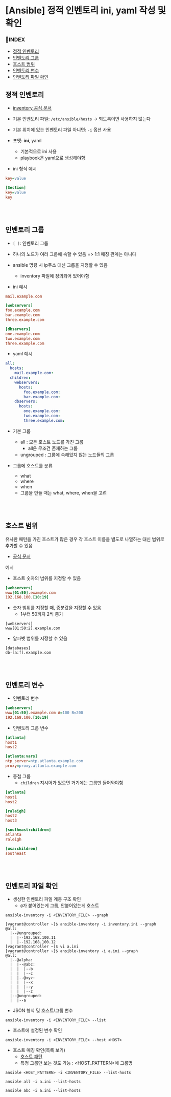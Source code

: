 # [Ansible] 정적 인벤토리 ini, yaml 작성 및 확인



### 📌INDEX

- [정적 인벤토리](#정적-인벤토리)
-  [인벤토리 그룹](#인벤토리-그룹)
-  [호스트 범위](#호스트-범위)
- [인벤토리 변수](#인벤토리-변수)
- [인벤토리 파일 확인](#인벤토리-파일-확인)





## 정적 인벤토리

- [inventory 공식 문서](https://docs.ansible.com/ansible/latest/user_guide/intro_inventory.html#intro-inventory)

- 기본 인벤토리 파일: `/etc/ansible/hosts` -> 되도록이면 사용하지 않는다

- 기본 위치에 있는 인벤토리 파일 아니면: `-i` 옵션 사용

- 포맷: **ini**, yaml
  - 기본적으로 ini 사용
  - playbook은 yaml으로 생성해야함

- ini 형식 예시

```ini
key=value

[Section]
key=value
key
```

<br>

<br>

## 인벤토리 그룹

- `[ ]`: 인벤토리 그룹

- 하나의 노드가 여러 그룹에 속할 수 있음 => 1:1 매칭 관계는 아니다
- ansible 명령 시 ip주소 대신 그룹을 지정할 수 있음
  - inventory 파일에 정의되어 있어야함
- ini 예시

```ini
mail.example.com

[webservers]
foo.example.com
bar.example.com
three.example.com

[dbservers]
one.example.com
two.example.com
three.example.com
```

- yaml 예시

```yaml
all:
  hosts:
    mail.example.com:
  children:
    webservers:
      hosts:
        foo.example.com:
        bar.example.com:
    dbservers:
      hosts:
        one.example.com:
        two.example.com:
        three.example.com:
```

- 기본 그룹
  - all : 모든 호스트 노드를 가진 그룹
    - all은 무조건 존재하는 그룹
  - ungrouped : 그룹에 속해있지 않는 노드들의 그룹

- 그룹에 호스트를 분류
  - what
  - where
  - when
  - 그룹을 만들 때는 what, where, when을 고려

<br>

<br>

## 호스트 범위

유사한 패턴을 가진 호스트가 많은 경우 각 호스트 이름을 별도로 나열하는 대신 범위로 추가할 수 있음

- [공식 문서](https://docs.ansible.com/ansible/latest/user_guide/intro_inventory.html#adding-ranges-of-hosts)



예시

- 호스트 숫자의 범위를 지정할 수 있음

```ini
[webservers]
www[01:50].example.com
192.168.100.[10:19]
```

- 숫자 범위를 지정할 때, 증분값을 지정할 수 있음
  - 1부터 50까지 2씩 증가

```
[webservers]
www[01:50:2].example.com
```

- 알파벳 범위를 지정할 수 있음

```shell
[databases]
db-[a:f].example.com
```

<br>

<br>

## 인벤토리 변수

- 인벤토리 변수

```ini
[webservers]
www[01:50].example.com A=100 B=200
192.168.100.[10:19]
```

- 인벤토리 그룹 변수

```ini
[atlanta]
host1
host2

[atlanta:vars]
ntp_server=ntp.atlanta.example.com
proxy=proxy.atlanta.example.com
```

- 중첩 그룹
  - `children` 지시어가 있으면 거기에는 그룹만 들어와야함

```ini
[atlanta]
host1
host2

[raleigh]
host2
host3

[southeast:children]
atlanta
raleigh

[usa:children]
southeast
```

<br>

<br>

## 인벤토리 파일 확인

- 생성한 인벤토리 파일 계층 구조 확인
  - `@`가 붙어있는게 그룹, 안붙어있는게 호스트

```
ansible-inventory -i <INVENTORY_FILE> --graph
```

```
[vagrant@controller ~]$ ansible-inventory -i inventory.ini --graph
@all:
  |--@ungrouped:
  |  |--192.168.100.11
  |  |--192.168.100.12
[vagrant@controller ~]$ vi a.ini
[vagrant@controller ~]$ ansible-inventory -i a.ini --graph
@all:
  |--@alpha:
  |  |--@abc:
  |  |  |--b
  |  |  |--c
  |  |--@xyz:
  |  |  |--x
  |  |  |--y
  |  |  |--z
  |--@ungrouped:
  |  |--a
```

- JSON 형식 및 호스트/그룹 변수

```
ansible-inventory -i <INVENTORY_FILE> --list
```

- 호스트에 설정된 변수 확인

```
ansible-inventory -i <INVENTORY_FILE> --host <HOST>
```

- 호스트 매칭 확인(목록 보기)
  - [호스트 패턴](https://docs.ansible.com/ansible/latest/user_guide/intro_patterns.html)
  - 특정 그룹만 보는 것도 가능 : <HOST_PATTERN>에 그룹명

```
ansible <HOST_PATTERN> -i <INVENTORY_FILE> --list-hosts
```

```
ansible all -i a.ini --list-hosts
```

```
ansible abc -i a.ini --list-hosts
```

